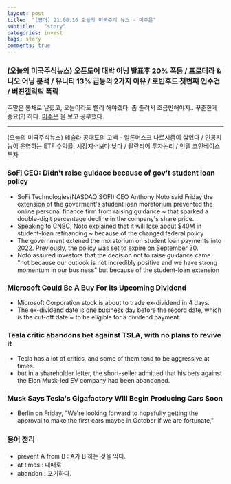 ```yaml
---
layout: post
title:  "[영어] 21.08.16 오늘의 미국주식 뉴스 - 미주은"
subtitle:   "story"
categories: invest
tags: story
comments: true
---
```


### (오늘의 미국주식뉴스) 오픈도어 대박 어닝 발표후 20% 폭등 / 프로테라 & 니오 어닝 분석 / 유니티 13% 급등의 2가지 이유 / 로빈후드 첫번째 인수건 / 버진갤럭틱 폭락

주말은 통채로 날렸고, 오늘이라도 빨리 해야겠다. 좀 졸려서 조금만해야지.. 꾸준한게 중요(?) 하다.
[미주은](https://www.youtube.com/watch?v=RvRDfhZ-IoU) 을 보고 공부했다.

---


(오늘의 미국주식뉴스) 테슬라 공매도의 고백 - 일론머스크 나르시즘이 싫었다 / 인공지능이 운영하는 ETF 수익률, 시장지수보다 낮다 / 팔란티어 투자논리 / 인텔 코인베이스 투자


### SoFi CEO: Didn't raise guidace because of gov't student loan policy
- SoFi Technologies(NASDAQ:SOFI) CEO Anthony Noto said Friday the extension of the goverment's student loan moratorium prevented the online personal finance firm from raising guidance ~ that sparked a double-digit percentage decline in the company's share price.
- Speaking to CNBC, Noto explained that it will lose about $40M in student-loan refinancing ~ because of the changed federal policy
- The government extened the moratorium on student loan payments into 2022. Previously, the policy was set to expire on September 30.
- Noto assured investors that the decision not to raise guidance came "not because our outlook is not incredibly positive and we have strong momentum in our business" but because of the student-loan extension

### Microsoft Could Be A Buy For Its Upcoming Dividend
- Microsoft Corporation stock is about to trade ex-dividend in 4 days.
- The ex-dividend date is one business day before the record date, which is the cut-off date ~ to be eligible for a dividend payment.

### Tesla critic abandons bet against TSLA, with no plans to revive it
- Tesla has a lot of critics, and some of them tend to be aggressive at times. 
- but in a shareholder letter, the short-seller admitted that his bets against the Elon Musk-led EV company had been abandoned.

### Musk Says Tesla's Gigafactory WIll Begin Producing Cars Soon
- Berlin on Friday, "We're looking forward to hopefully getting the approval to make the first cars maybe in October if we are fortunate,"


### 용어 정리
- prevent A from B : A가 B 하는 것을 막다.
- at times : 때때로
- abandon : 포기하다.